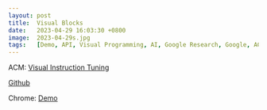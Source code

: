 ```yaml
---
layout: post
title:  Visual Blocks
date:   2023-04-29 16:03:30 +0800
image:  2023-04-29s.jpg
tags:   [Demo, API, Visual Programming, AI, Google Research, Google, ACM]
---
```


ACM: [Visual Instruction Tuning](https://dl.acm.org/doi/pdf/10.1145/3544548.3581338)

[Github](https://github.com/google/visualblocks)

Chrome: [Demo](https://visualblocks.withgoogle.com/#/demo)

